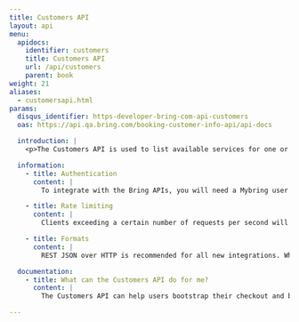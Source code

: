 ```yaml
---
title: Customers API
layout: api
menu:
  apidocs:
    identifier: customers
    title: Customers API
    url: /api/customers
    parent: book
weight: 21
aliases:
  - customersapi.html
params:
  disqus_identifier: https-developer-bring-com-api-customers
  oas: https://api.qa.bring.com/booking-customer-info-api/api-docs

  introduction: |
    <p>The Customers API is used to list available services for one or more customers</p>

  information:
    - title: Authentication
      content: |
        To integrate with the Bring APIs, you will need a Mybring user account with an API key. Information about prerequisites and authentication headers can be found on the general API [Getting Started page](/api/). In addition to authentication, you need to be [authorized](./authorization).

    - title: Rate limiting
      content: |
        Clients exceeding a certain number of requests per second will be throttled, and the response will contain http status code 429. If you have a use case requiring rates above the limit, please contact developer-booking@bring.com for assistance.

    - title: Formats
      content: |
        REST JSON over HTTP is recommended for all new integrations. While we currently also support XML, this is very likely to be phased out in the future.

  documentation:
    - title: What can the Customers API do for me?
      content: |
        The Customers API can help users bootstrap their checkout and booking process by providing a list of customers, countries, and services available to the user. 

---
```

